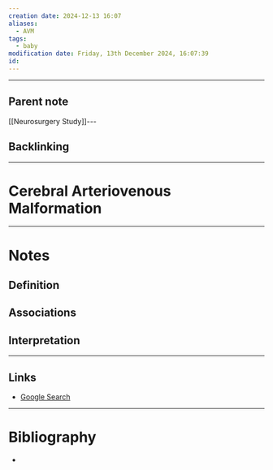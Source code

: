 ```yaml
---
creation date: 2024-12-13 16:07
aliases:
  - AVM
tags:
  - baby
modification date: Friday, 13th December 2024, 16:07:39
id:
---
```

---

## Parent note
[[Neurosurgery Study]]---
## Backlinking


---
# Cerebral Arteriovenous Malformation


---
# Notes

## Definition

## Associations

## Interpretation

---
## Links
- [Google Search](https://www.google.com/search?q=Cerebral+Arteriovenous+Malformation)

---
# Bibliography
+ 